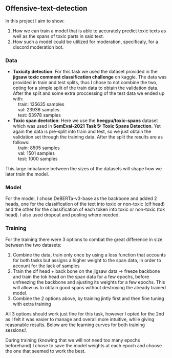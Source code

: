 ## Offensive-text-detection
In this project I aim to show:
1. How we can train a model that is able to accurately predict toxic texts as well as the spans of toxic parts in said text.
2. How such a model could be utilized for moderation, specificaly, for a discord moderation bot.

### Data
* **Toxicity detection**: For this task we used the dataset provided in the **jigsaw toxic comment classification challenge** on kaggle. The data was provided in train and test splits, thus I chose to not combine
the two, opting for a simple split of the train data to obtain the validation data. After the split and some extra proccessing of the test data we ended up with:\
&nbsp;&nbsp;&nbsp;&nbsp;train: 135635 samples\
&nbsp;&nbsp;&nbsp;&nbsp;val: 23936 samples\
&nbsp;&nbsp;&nbsp;&nbsp;test: 63978 samples
* **Toxic span deetction**: Here we use the **heegyu/toxic-spans** dataset which was used in **SemEval-2021 Task 5: Toxic Spans Detection**. Yet again the data is pre-split into train and test, so we just obtain
the validation set through the training data. After the split the results are as follows:\
&nbsp;&nbsp;&nbsp;&nbsp;train: 8505 samples\
&nbsp;&nbsp;&nbsp;&nbsp;val: 1501 samples\
&nbsp;&nbsp;&nbsp;&nbsp;test: 1000 samples

This large imbalance between the sizes of the datasets will shape how we later train the model.

### Model
For the model, I chose DeBERTa-v3-base as the backbone and added 2 heads, one for the classification of the text into toxic or non-toxic (clf head) and the other for the classification of each token into toxic or non-toxic (tok head).
I also used dropout and pooling where needed.

### Training 
For the training there were 3 options to combat the great difference in size between the two datasets:
1. Combine the data, train only once by using a loss function that accounts for both tasks but assigns a higher weight to the span data, in order to account for the lack of samples
2. Train the clf head + back bone on the jigsaw data -> freeze backbone and train the tok head on the span data for a few epochs, before unfreezing the backbone and ajusting its weights for a few epochs. This will
allow us to obtain good spans without destroying the already trained model.
3. Combine the 2 options above, by training jintly first and then fine tuning with extra training

All 3 options should work just fine for this task, however I opted for the 2nd as I felt it was easier to manage and overall more intuitive, while giving reasonable results. Below are the learning curves for both
training sessions:\

During training (knowing that we will not need too many epochs beforehand) I chose to save the model weights at each epoch and choose the one that seemed to work the best.




  

